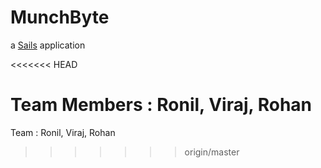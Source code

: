# MunchByte

a [Sails](http://sailsjs.org) application

<<<<<<< HEAD

Team Members : Ronil, Viraj, Rohan
=======
Team : Ronil, Viraj, Rohan
>>>>>>> origin/master

